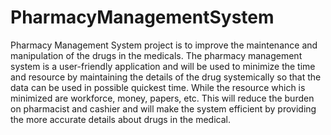 # PharmacyManagementSystem
Pharmacy Management System project is to improve the maintenance and manipulation of the drugs in the medicals. The pharmacy management system is a user-friendly application and will be used to minimize the time and resource by maintaining the details of the drug systemically so that the data can be used in possible quickest time. While the resource which is minimized are workforce, money, papers, etc.  This will reduce the burden on pharmacist and cashier and will make the system efficient by providing the more accurate details about drugs in the medical.
